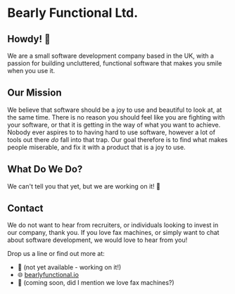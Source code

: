 # Bearly Functional Ltd.

## Howdy! 👋

We are a small software development company based in the UK, with a passion for building uncluttered, functional software that makes you smile when you use it.

## Our Mission

We believe that software should be a joy to use and beautiful to look at, at the same time.
There is no reason you should feel like you are fighting with your software, or that it is getting in the way of what you want to achieve.
Nobody ever aspires to to having hard to use software, however a lot of tools out there *do* fall into that trap.
Our goal therefore is to find what makes people miserable, and fix it with a product that is a joy to use.

## What Do We Do?

We can't tell you that yet, but we are working on it! 🤫

## Contact

We do not want to hear from recruiters, or individuals looking to invest in our company, thank you.
If you love fax machines, or simply want to chat about software development, we would love to hear from you!

Drop us a line or find out more at:

- 📧 (not yet available - working on it!)
- 🌐 [bearlyfunctional.io](https://bearlyfunctional.io)
- 📠 (coming soon, did I mention we love fax machines?)

